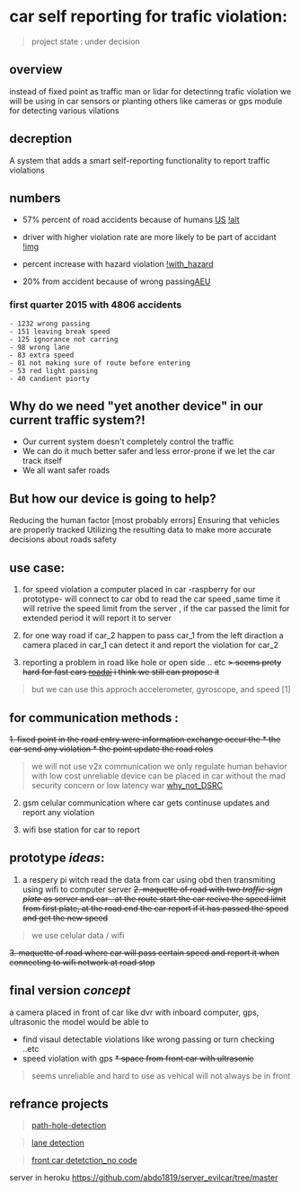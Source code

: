 # car self reporting for trafic violation:

> project state : under decision

## overview
instead of fixed point as traffic man or lidar for detectinng trafic violation we will be using in car sensors or planting others like cameras or gps module for detecting various vilations

## decreption
A system that adds a smart self-reporting functionality to report traffic violations

##  numbers
- 57% percent of road accidents because of humans [US](https://www.fhwa.dot.gov/publications/publicroads/95winter/p95wi14.cfm)
[!alt](https://www.fhwa.dot.gov/publications/publicroads/95winter/imgs/p95wi17.gif)

- driver with higher violation rate are more likely to be part of accidant
[!img](https://www.researchgate.net/profile/Mohamed_Ahmed43/publication/304996080/figure/fig6/AS:391179976888372@1470275982803/Accident-rate-per-driver-based-on-the-historical-total-violation-records-during-five-years_W640.jpg)
- percent increase with hazard violation
[!with_hazard](https://www.researchgate.net/profile/Mohamed_Ahmed43/publication/304996080/figure/fig9/AS:391307441786884@1470306372255/Estimated-percentage-of-driver-involved-in-accidents_W640.jpg)

- 20% from accident because of wrong passing[AEU](https://www.emaratalyoum.com/local-section/accidents/2015-05-02-1.780310)

### first quarter 2015 with 4806 accidents

	- 1232 wrong passing
	- 151 leaving break speed
	- 125 ignorance not carring
	- 98 wrong lane 
	- 83 extra speed
	- 81 not making sure of route before entering
	- 53 red light passing
	- 40 candient piorty


## Why do we need "yet another device" in our current traffic system?!
* Our current system doesn't completely control the traffic 
* We can do it much better safer and less error-prone if we let the car track itself
* We all want  safer roads

## But how our device is going to help?
Reducing the human factor [most probably errors]
Ensuring that vehicles are properly tracked
Utilizing the resulting data to make more accurate decisions about roads safety 


## use case:
1. for speed violation a computer placed in car -raspberry for our prototype- will connect to car obd to read the car speed  ,same time it will retrive the speed limit from the server , if the car passed the limit for extended period it will report it to server

2. for one way road if car_2 happen to pass car_1 from the left diraction a camera 
placed in car_1 can detect it and report the violation for car_2

3. reporting a problem in road like hole or open side .. etc
~~> seems prety hard for fast cars [roadai](https://www.vaisala.com/en/blog/2019-09/how-road-condition-analysis-computer-vision-changing-cities-and-transportation-departments) i think we still can propose it~~
> but we can use this approch accelerometer, gyroscope, and speed [1] 

## for communication methods :
~~1. fixed point in the road entry were information exchange occur the 
	* the car send any violation 
	* the point update the road roles~~
>we will not use v2x communication we only regulate human behavior with low cost unreliable device can be placed in car without the mad security concern or low latency war [why_not_DSRC](https://hackaday.com/2019/02/21/when-will-our-cars-finally-speak-the-same-language-dsrc-for-vehicles/) 


2. gsm celular communication where car gets continuse updates and report any violation

3. wifi bse station for car to report 

## prototype _ideas_:
1. a respery pi witch read the data from car using obd then transmiting using wifi to computer server
~~2. maquette of road with two _traffic sign plate_ as server and car . at the route start the car recive the speed limit from first plate,
at the road end the car report if it has passed the speed and get the new speed~~
> we use celular data / wifi

~~3. maquette of road where car will pass certain speed and report it when connecting to wifi network at road stop~~


## final version _concept_
a camera placed in front of car like dvr with inboard computer, gps, ultrasonic 
the model would be able to 
* find visaul detectable violations like wrong passing or turn checking ..etc
* speed violation with gps 
~~* space from front car with ultrasonic~~
> seems unreliable and hard to use as vehical will not always be in front


## refrance projects
>[path-hole-detection](https://medium.com/@percepsense/intelligent-pothole-detection-879ef635dd38?)

>[lane detection](https://github.com/wvangansbeke/LaneDetection_End2End)

>[front car detetction_no code](https://www.youtube.com/watch?v=pQuUW3Jp8ic)


server in heroku
https://github.com/abdo1819/server_evilcar/tree/master
